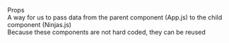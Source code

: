 Props </br>
A way for us to pass data from the parent component (App.js) to the child component (Ninjas.js) </br>
Because these components are not hard coded, they can be reused </br>